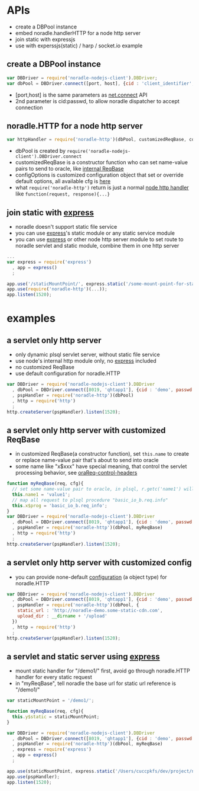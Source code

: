 APIs
==========

* create a DBPool instance
* embed noradle.handlerHTTP for a node http server
* join static with expressjs
* use with experssjs(static) / harp / socket.io example

create a DBPool instance
------------------------

```javascript
var DBDriver = require('noradle-nodejs-client').DBDriver;
var dbPool = DBDriver.connect([port, host], {cid : 'client_identifier', passwd : 'password for the client'})
```

* [port,host] is the same parameters as [net.connect] API
* 2nd parameter is cid:passwd, to allow noradle dispatcher to accept connection

noradle.HTTP for a node http server
------------------------------------

```javascript
var httpHandler = require('noradle-http')(dbPool, customizedReqBase, configOptions)
```

* dbPool is created by `require('noradle-nodejs-client').DBDriver.connect`
* customizedReqBase is a constructor function who can set name-value pairs to send to oracle, like [internal ReqBase][]
* configOptions is customized configuration object that set or override default options, all available cfg is [here][configuration]
* what `require('noradle-http')` return is just a normal [node http handler][node http] like `function(request, response){...}`

join static with [express][express(en)]
--------------------------------------------

* noradle doesn't support static file service
* you can use  [express][express(en)]'s static module or any static service module
* you can use [express][express(en)] or other node http server module to set route to noradle servlet and static module, combine them in one http server

```javascript
...
var express = require('express')
  , app = express()
  ;

app.use('/staticMountPoint/', express.static('/some-mount-point-for-static-files/noradle-demo/static'));
app.use(require('noradle-http')(...));
app.listen(1520);
```

examples
==========

a servlet only http server
---------------------------

* only dynamic plsql servlet server,  without static file service
* use node's internal http module only, no [express][express(ch)] included
* no customized ReqBase
* use default configuration for noradle.HTTP

```javascript
var DBDriver = require('noradle-nodejs-client').DBDriver
  , dbPool = DBDriver.connect([8019, 'qhtapp1'], {cid : 'demo', passwd : 'demo'})
  , pspHandler = require('noradle-http')(dbPool)
  , http = require('http')
  ;
http.createServer(pspHandler).listen(1520);
```  

a servlet only http server with customized ReqBase
---------------------------------------------------

* in customized ReqBase(a constructor function), set `this.name` to create or replace name-value pair that's about to send into oracle
* some name like "x$xxx" have special meaning, that control the servlet processing behavior, see [oraReq-control-headers][]

```javascript
function myReqBase(req, cfg){
  // set some name-value pair to oracle, in plsql, r.getc('name1') will get 'value1'
  this.name1 = 'value1';
  // map all request to plsql procedure "basic_io_b.req.info"
  this.x$prog = 'basic_io_b.req_info';
}
var DBDriver = require('noradle-nodejs-client').DBDriver
  , dbPool = DBDriver.connect([8019, 'qhtapp1'], {cid : 'demo', passwd : 'demo'})
  , pspHandler = require('noradle-http')(dbPool, myReqBase)
  , http = require('http')
  ;
http.createServer(pspHandler).listen(1520);
```  

a servlet only http server with customized config
---------------------------------------------------

* you can provide none-default [configuration][] (a object type) for noradle.HTTP

```javascript
var DBDriver = require('noradle-nodejs-client').DBDriver
  , dbPool = DBDriver.connect([8019, 'qhtapp1'], {cid : 'demo', passwd : 'demo'})
  , pspHandler = require('noradle-http')(dbPool, {
    static_url : 'http://noradle-demo.some-static-cdn.com',
    upload_dir : __dirname + '/upload'
  })
  , http = require('http')
  ;
http.createServer(pspHandler).listen(1520);
```  

a servlet and static server using [express][express(en)]
--------------------------------------------------------

* mount static handler for "/demo1/" first, avoid go through noradle.HTTP handler for every static request
* in "myReqBase", tell noradle the base url for static url reference is "/demo1/"

```javascript
var staticMountPoint = '/demo1/';

function myReqBase(req, cfg){
  this.y$static = staticMountPoint;
}

var DBDriver = require('noradle-nodejs-client').DBDriver
  , dbPool = DBDriver.connect([8019, 'qhtapp1'], {cid : 'demo', passwd : 'demo'})
  , pspHandler = require('noradle-http')(dbPool, myReqBase)
  , express = require('express')
  , app = express()
  ;

app.use(staticMountPoint, express.static('/Users/cuccpkfs/dev/project/noradle-demo/static'));
app.use(pspHandler);
app.listen(1520);
```

  [express(ch)]: http://www.expressjs.com.cn/
  [express(en)]: http://expressjs.com/
  [oraReq-control-headers]: https://github.com/kaven276/noradle/wiki/oraReq-control-headers
  [configuration]: https://github.com/kaven276/noradle/blob/master/lib/cfg.js
  [net.connect]: https://nodejs.org/api/net.html
  [internal ReqBase]: https://github.com/kaven276/noradle/blob/master/lib/ReqBase.js
  [node http]: https://nodejs.org/api/http.html